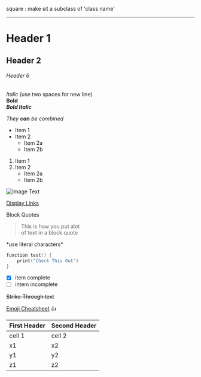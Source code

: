 
square : make sit a subclass of 'class name'


*********************************************************

# Header 1
## Header 2
###### Header 6

*Italic* (use two spaces for new line)  
**Bold**  
***Bold Italic***

*They **can** be combined*

* Item 1
* Item 2
    * Item 2a
    * Item 2b

1. Item 1
2. Item 2
    * Item 2a
    * Item 2b

![Image Text](https://moneyinc.com/wp-content/uploads/2019/04/2bc8e460427441.5a4cdc300deb9-750x422.jpg)

[Display Links](http://github.com)

Block Quotes
> This is how you put alot  
> of text in a block quote

\*use literal characters\*

```swift
function test() {
    print("Check This Out")
}
```

- [x] item complete
- [ ] intem incomplete

<del>Strike-Through text</del>

[Emoji Cheatsheet](http://www.emohi-cheat-sheet.com)
:+1:

First Header | Second Header
-------------- | ------------------
cell 1 | cell 2
x1 | x2
y1 | y2
z1 | z2
